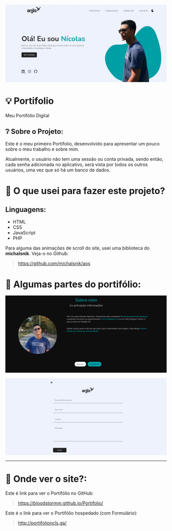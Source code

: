 ![header](https://github.com/bloodstormm/Portifolio/blob/master/assets/prints/img1.png)

# :bulb: Portifolio
Meu Portifólio Digital


## ❔ Sobre o Projeto:

Este é o meu primeiro Portifolio, desenvolvido para apresentar um pouco sobre o meu trabalho e sobre mim. 

Atualmente, o usuário não tem uma sessão ou conta privada, sendo então, cada senha adicionada no aplicativo, será vista por todos os outros usuários,
uma vez que só há um banco de dados.

# :pencil: O que usei para fazer este projeto?
## Linguagens:
- HTML
- CSS
- JavaScript
- PHP

Para alguma das animações de scroll do site, usei uma biblioteca do **michalsnik**. Veja-o no Github:
> https://github.com/michalsnik/aos

# 📱 Algumas partes do portifólio:
![Sobre Mim](https://github.com/bloodstormm/Portifolio/blob/master/assets/prints/img3.png)


![Formulário Contato](https://github.com/bloodstormm/Portifolio/blob/master/assets/prints/img4.png)

---

# 🤔 Onde ver o site?:

Este é link para ver o Portifólio no GitHub: 
> https://bloodstormm.github.io/Portifolio/

Este é o link para ver o Portifólio hospedado (com Formulário): 
> http://portifolioncls.ga/
